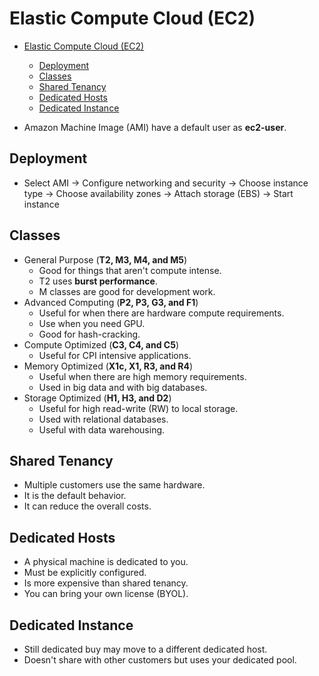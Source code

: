# Elastic Compute Cloud (EC2)

- [Elastic Compute Cloud (EC2)](#elastic-compute-cloud-ec2)
  - [Deployment](#deployment)
  - [Classes](#classes)
  - [Shared Tenancy](#shared-tenancy)
  - [Dedicated Hosts](#dedicated-hosts)
  - [Dedicated Instance](#dedicated-instance)

- Amazon Machine Image (AMI) have a default user as **ec2-user**.

## Deployment

- Select AMI → Configure networking and security → Choose instance type → Choose availability zones → Attach storage (EBS) → Start instance

## Classes

- General Purpose (**T2, M3, M4, and M5**)
  - Good for things that aren't compute intense.
  - T2 uses **burst performance**.
  - M classes are good for development work.
- Advanced Computing (**P2, P3, G3, and F1**)
  - Useful for when there are hardware compute requirements.
  - Use when you need GPU.
  - Good for hash-cracking.
- Compute Optimized (**C3, C4, and C5**)
  - Useful for CPI intensive applications.
- Memory Optimized (**X1c, X1, R3, and R4**)
  - Useful when there are high memory requirements.
  - Used in big data and with big databases.
- Storage Optimized (**H1, H3, and D2**)
  - Useful for high read-write (RW) to local storage.
  - Used with relational databases.
  - Useful with data warehousing.

## Shared Tenancy

- Multiple customers use the same hardware.
- It is the default behavior.
- It can reduce the overall costs.

## Dedicated Hosts

- A physical machine is dedicated to you.
- Must be explicitly configured.
- Is more expensive than shared tenancy.
- You can bring your own license (BYOL).

## Dedicated Instance

- Still dedicated buy may move to a different dedicated host.
- Doesn't share with other customers but uses your dedicated pool.
